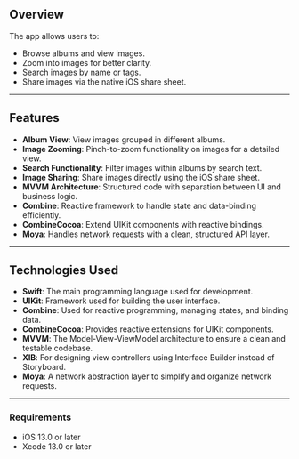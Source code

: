 
## Overview

The app allows users to:
- Browse albums and view images.
- Zoom into images for better clarity.
- Search images by name or tags.
- Share images via the native iOS share sheet.

---

## Features

- **Album View**: View images grouped in different albums.
- **Image Zooming**: Pinch-to-zoom functionality on images for a detailed view.
- **Search Functionality**: Filter images within albums by search text.
- **Image Sharing**: Share images directly using the iOS share sheet.
- **MVVM Architecture**: Structured code with separation between UI and business logic.
- **Combine**: Reactive framework to handle state and data-binding efficiently.
- **CombineCocoa**: Extend UIKit components with reactive bindings.
- **Moya**: Handles network requests with a clean, structured API layer.

---

## Technologies Used

- **Swift**: The main programming language used for development.
- **UIKit**: Framework used for building the user interface.
- **Combine**: Used for reactive programming, managing states, and binding data.
- **CombineCocoa**: Provides reactive extensions for UIKit components.
- **MVVM**: The Model-View-ViewModel architecture to ensure a clean and testable codebase.
- **XIB**: For designing view controllers using Interface Builder instead of Storyboard.
- **Moya**: A network abstraction layer to simplify and organize network requests.
---
### Requirements
- iOS 13.0 or later
- Xcode 13.0 or later
